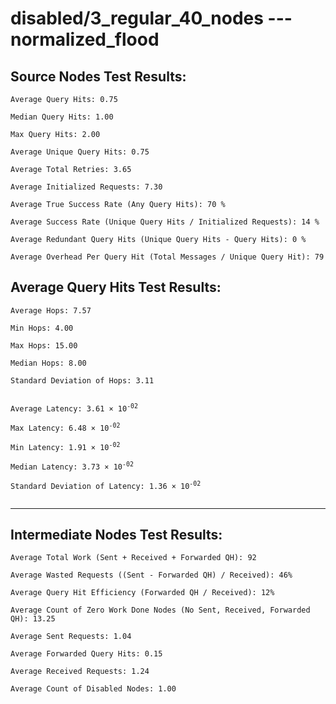 # disabled/3_regular_40_nodes --- normalized_flood
## Source Nodes Test Results:
	Average Query Hits: 0.75

	Median Query Hits: 1.00

	Max Query Hits: 2.00

	Average Unique Query Hits: 0.75

	Average Total Retries: 3.65

	Average Initialized Requests: 7.30

	Average True Success Rate (Any Query Hits): 70 %

	Average Success Rate (Unique Query Hits / Initialized Requests): 14 %

	Average Redundant Query Hits (Unique Query Hits - Query Hits): 0 %

	Average Overhead Per Query Hit (Total Messages / Unique Query Hit): 79



## Average Query Hits Test Results:
<pre><code>Average Hops: 7.57

Min Hops: 4.00

Max Hops: 15.00

Median Hops: 8.00

Standard Deviation of Hops: 3.11


Average Latency: 3.61 × 10<sup>-02</sup>

Max Latency: 6.48 × 10<sup>-02</sup>

Min Latency: 1.91 × 10<sup>-02</sup>

Median Latency: 3.73 × 10<sup>-02</sup>

Standard Deviation of Latency: 1.36 × 10<sup>-02</sup>

</code></pre>

---------------------------------------------
## Intermediate Nodes Test Results:

	Average Total Work (Sent + Received + Forwarded QH): 92

	Average Wasted Requests ((Sent - Forwarded QH) / Received): 46%

	Average Query Hit Efficiency (Forwarded QH / Received): 12%

	Average Count of Zero Work Done Nodes (No Sent, Received, Forwarded QH): 13.25

	Average Sent Requests: 1.04

	Average Forwarded Query Hits: 0.15

	Average Received Requests: 1.24

	Average Count of Disabled Nodes: 1.00


